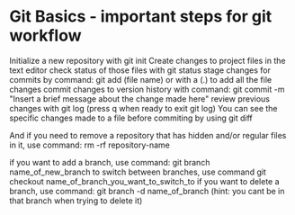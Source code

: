 # Git Basics - important steps for git workflow

Initialize a new repository with git init
Create changes to project files in the text editor
check status of those files with git status
stage changes for commits by command: git add (file name) 
          or with a (.) to add all the file changes
commit changes to version history with command: 
          git commit -m "Insert a brief message about the change made here"
review previous changes with git log (press q when ready to exit git log)
You can see the specific changes made to a file before commiting by using git diff

And if you need to remove a repository that has hidden and/or regular files in it, 
          use command: rm -rf repository-name

if you want to add a branch, use command: git branch name_of_new_branch 
to switch between branches, use command git checkout name_of_branch_you_want_to_switch_to 
if you want to delete a branch, use command: git branch -d name_of_branch 
          (hint: you cant be in that branch when trying to delete it)